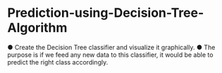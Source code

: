# Prediction-using-Decision-Tree-Algorithm
● Create the Decision Tree classifier and visualize it graphically.
● The purpose is if we feed any new data to this classifier, it would be able to
predict the right class accordingly.
